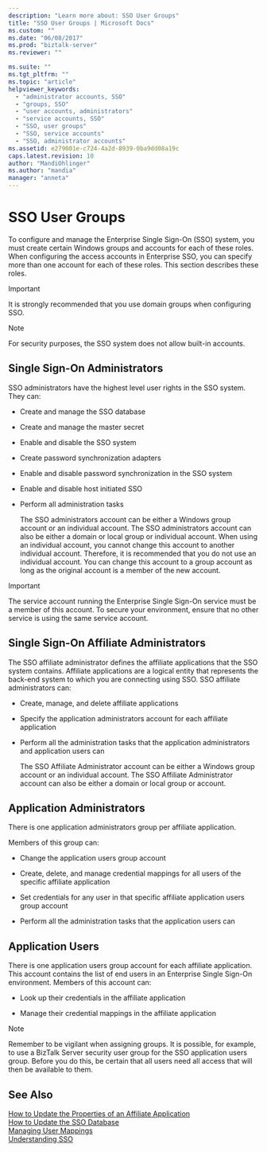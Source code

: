 ```yaml
---
description: "Learn more about: SSO User Groups"
title: "SSO User Groups | Microsoft Docs"
ms.custom: ""
ms.date: "06/08/2017"
ms.prod: "biztalk-server"
ms.reviewer: ""

ms.suite: ""
ms.tgt_pltfrm: ""
ms.topic: "article"
helpviewer_keywords: 
  - "administrator accounts, SSO"
  - "groups, SSO"
  - "user accounts, administrators"
  - "service accounts, SSO"
  - "SSO, user groups"
  - "SSO, service accounts"
  - "SSO, administrator accounts"
ms.assetid: e279001e-c724-4a2d-8939-0ba9dd08a19c
caps.latest.revision: 10
author: "MandiOhlinger"
ms.author: "mandia"
manager: "anneta"
---
```

# SSO User Groups
To configure and manage the Enterprise Single Sign-On (SSO) system, you must create certain Windows groups and accounts for each of these roles. When configuring the access accounts in Enterprise SSO, you can specify more than one account for each of these roles. This section describes these roles.  
  
> [!IMPORTANT]
>  It is strongly recommended that you use domain groups when configuring SSO.  
  
> [!NOTE]
>  For security purposes, the SSO system does not allow built-in accounts.  
  
## Single Sign-On Administrators  
 SSO administrators have the highest level user rights in the SSO system. They can:  
  
- Create and manage the SSO database  
  
- Create and manage the master secret  
  
- Enable and disable the SSO system  
  
- Create password synchronization adapters  
  
- Enable and disable password synchronization in the SSO system  
  
- Enable and disable host initiated SSO  
  
- Perform all administration tasks  
  
  The SSO administrators account can be either a Windows group account or an individual account. The SSO administrators account can also be either a domain or local group or individual account. When using an individual account, you cannot change this account to another individual account. Therefore, it is recommended that you do not use an individual account. You can change this account to a group account as long as the original account is a member of the new account.  
  
> [!IMPORTANT]
>  The service account running the Enterprise Single Sign-On service must be a member of this account. To secure your environment, ensure that no other service is using the same service account.  
  
## Single Sign-On Affiliate Administrators  
 The SSO affiliate administrator defines the affiliate applications that the SSO system contains. Affiliate applications are a logical entity that represents the back-end system to which you are connecting using SSO. SSO affiliate administrators can:  
  
- Create, manage, and delete affiliate applications  
  
- Specify the application administrators account for each affiliate application  
  
- Perform all the administration tasks that the application administrators and application users can  
  
  The SSO Affiliate Administrator account can be either a Windows group account or an individual account. The SSO Affiliate Administrator account can also be either a domain or local group or account.  
  
## Application Administrators  
 There is one application administrators group per affiliate application.  
  
 Members of this group can:  
  
-   Change the application users group account  
  
-   Create, delete, and manage credential mappings for all users of the specific affiliate application  
  
-   Set credentials for any user in that specific affiliate application users group account  
  
-   Perform all the administration tasks that the application users can  
  
## Application Users  
 There is one application users group account for each affiliate application. This account contains the list of end users in an Enterprise Single Sign-On environment. Members of this account can:  
  
-   Look up their credentials in the affiliate application  
  
-   Manage their credential mappings in the affiliate application  
  
> [!NOTE]
>  Remember to be vigilant when assigning groups. It is possible, for example, to use a BizTalk Server security user group for the SSO application users group. Before you do this, be certain that all users need all access that will then be available to them.  
  
## See Also  
 [How to Update the Properties of an Affiliate Application](../core/how-to-update-the-properties-of-an-affiliate-application.md)   
 [How to Update the SSO Database](../core/how-to-update-the-sso-database.md)   
 [Managing User Mappings](../core/managing-user-mappings.md)   
 [Understanding SSO](../core/understanding-sso.md)
